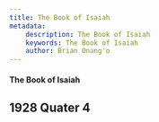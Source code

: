 ```yaml
---
title: The Book of Isaiah
metadata:
    description: The Book of Isaiah
    keywords: The Book of Isaiah
    author: Brian Onang'o
---
```


#### The Book of Isaiah

## 1928 Quater 4
